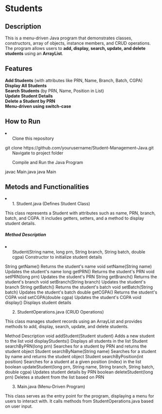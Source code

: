 # Students

## Description  
This is a menu-driven Java program that demonstrates classes, constructors, array of objects, instance members, and CRUD operations.  
The program allows users to **add, display, search, update, and delete students** using an **ArrayList**.

## Features  
**Add Students** (with attributes like PRN, Name, Branch, Batch, CGPA)  
**Display All Students**  
**Search Students** (by PRN, Name, Position in List)  
**Update Student Details**  
**Delete a Student by PRN**  
**Menu-driven using switch-case**  


## How to Run 
<li> <ol> Clone this repository </ol>
git clone https://github.com/yourusername/Student-Management-Java.git
<ol>Navigate to project folder</ol>
<ol>Compile and Run the Java Program</ol></li>
javac Main.java
java Main

## Metods and Functionalities
<li><ol>1️. Student.java (Defines Student Class)</ol>
<p>This class represents a Student with attributes such as name, PRN, branch, batch, and CGPA. It includes getters, setters, and a method to display student details.</p>

<h5>Method	Description</h5>
<li> <ol>Student(String name, long prn, String branch, String batch, double cgpa)	Constructor to initialize student details</ol>
String getName()	Returns the student's name
void setName(String name)	Updates the student's name
long getPRN()	Returns the student's PRN
void setPRN(long prn)	Updates the student's PRN
String getBranch()	Returns the student's branch
void setBranch(String branch)	Updates the student's branch
String getBatch()	Returns the student's batch
void setBatch(String batch)	Updates the student's batch
double getCGPA()	Returns the student's CGPA
void setCGPA(double cgpa)	Updates the student's CGPA
void display()	Displays student details </li>

<ol>2️. StudentOperations.java (CRUD Operations)</ol>
<p>This class manages student records using an ArrayList and provides methods to add, display, search, update, and delete students.</p>

Method	Description
void addStudent(Student student)	Adds a new student to the list
void displayStudents()	Displays all students in the list
Student searchByPRN(long prn)	Searches for a student by PRN and returns the student object
Student searchByName(String name)	Searches for a student by name and returns the student object
Student searchByPosition(int position)	Searches for a student at a given position (index) in the list
boolean updateStudent(long prn, String name, String branch, String batch, double cgpa)	Updates student details by PRN
boolean deleteStudent(long prn)	Deletes a student from the list based on PRN

<ol>3️. Main.java (Menu-Driven Program)</ol></li>
<p>This class serves as the entry point for the program, displaying a menu for users to interact with. It calls methods from StudentOperations.java based on user input.</p>


